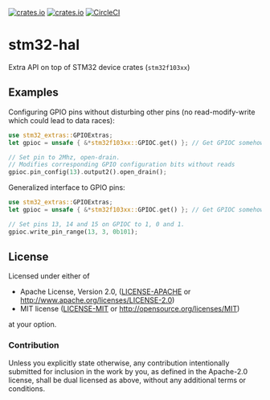 [![crates.io](https://img.shields.io/crates/v/stm32-hal.svg)](https://crates.io/crates/stm32-hal)
[![crates.io](https://img.shields.io/crates/d/stm32-hal.svg)](https://crates.io/crates/stm32-hal)
[![CircleCI](https://img.shields.io/circleci/project/github/idubrov/stm32-hal.svg)](https://circleci.com/gh/idubrov/stm32-hal)

# stm32-hal

Extra API on top of STM32 device crates (`stm32f103xx`)

## Examples

Configuring GPIO pins without disturbing other pins (no read-modify-write which could lead to
data races):

```rust
use stm32_extras::GPIOExtras;
let gpioc = unsafe { &*stm32f103xx::GPIOC.get() }; // Get GPIOC somehow...

// Set pin to 2Mhz, open-drain.
// Modifies corresponding GPIO configuration bits without reads
gpioc.pin_config(13).output2().open_drain();
```

Generalized interface to GPIO pins:

```rust
use stm32_extras::GPIOExtras;
let gpioc = unsafe { &*stm32f103xx::GPIOC.get() }; // Get GPIOC somehow...

// Set pins 13, 14 and 15 on GPIOC to 1, 0 and 1.
gpioc.write_pin_range(13, 3, 0b101);
```

## License

Licensed under either of

 * Apache License, Version 2.0, ([LICENSE-APACHE](LICENSE-APACHE) or http://www.apache.org/licenses/LICENSE-2.0)
 * MIT license ([LICENSE-MIT](LICENSE-MIT) or http://opensource.org/licenses/MIT)

at your option.

### Contribution

Unless you explicitly state otherwise, any contribution intentionally submitted
for inclusion in the work by you, as defined in the Apache-2.0 license, shall be dual licensed as above, without any
additional terms or conditions.
